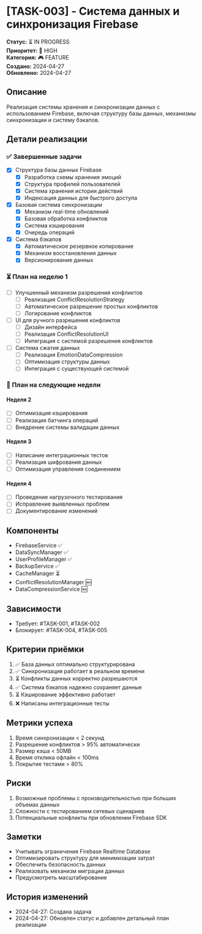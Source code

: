 # [TASK-003] - Система данных и синхронизация Firebase

**Статус:** ⏳ IN PROGRESS  
**Приоритет:** 🔴 HIGH  
**Категория:** 🎮 FEATURE  
**Создано:** 2024-04-27  
**Обновлено:** 2024-04-27  

## Описание
Реализация системы хранения и синхронизации данных с использованием Firebase, включая структуру базы данных, механизмы синхронизации и систему бэкапов.

## Детали реализации

### ✅ Завершенные задачи
- [x] Структура базы данных Firebase
  - [x] Разработка схемы хранения эмоций
  - [x] Структура профилей пользователей
  - [x] Система хранения истории действий
  - [x] Индексация данных для быстрого доступа
- [x] Базовая система синхронизации
  - [x] Механизм real-time обновлений
  - [x] Базовая обработка конфликтов
  - [x] Система кэширования
  - [x] Очередь операций
- [x] Система бэкапов
  - [x] Автоматическое резервное копирование
  - [x] Механизм восстановления данных
  - [x] Версионирование данных

### ⏳ План на неделю 1
- [ ] Улучшенный механизм разрешения конфликтов
  - [ ] Реализация ConflictResolutionStrategy
  - [ ] Автоматическое разрешение простых конфликтов
  - [ ] Логирование конфликтов
- [ ] UI для ручного разрешения конфликтов
  - [ ] Дизайн интерфейса
  - [ ] Реализация ConflictResolutionUI
  - [ ] Интеграция с системой разрешения конфликтов
- [ ] Система сжатия данных
  - [ ] Реализация EmotionDataCompression
  - [ ] Оптимизация структуры данных
  - [ ] Интеграция с существующей системой

### 📅 План на следующие недели
#### Неделя 2
- [ ] Оптимизация кэширования
- [ ] Реализация батчинга операций
- [ ] Внедрение системы валидации данных

#### Неделя 3
- [ ] Написание интеграционных тестов
- [ ] Реализация шифрования данных
- [ ] Оптимизация управления соединением

#### Неделя 4
- [ ] Проведение нагрузочного тестирования
- [ ] Исправление выявленных проблем
- [ ] Документирование изменений

## Компоненты
- FirebaseService ✅
- DataSyncManager ✅
- UserProfileManager ✅
- BackupService ✅
- CacheManager ⏳
- ConflictResolutionManager 🆕
- DataCompressionService 🆕

## Зависимости
- Требует: #TASK-001, #TASK-002
- Блокирует: #TASK-004, #TASK-005

## Критерии приёмки
1. ✅ База данных оптимально структурирована
2. ✅ Синхронизация работает в реальном времени
3. ⏳ Конфликты данных корректно разрешаются
4. ✅ Система бэкапов надежно сохраняет данные
5. ⏳ Кэширование эффективно работает
6. ❌ Написаны интеграционные тесты

## Метрики успеха
1. Время синхронизации < 2 секунд
2. Разрешение конфликтов > 95% автоматически
3. Размер кэша < 50MB
4. Время отклика офлайн < 100ms
5. Покрытие тестами > 80%

## Риски
1. Возможные проблемы с производительностью при больших объемах данных
2. Сложности с тестированием сетевых сценариев
3. Потенциальные конфликты при обновлении Firebase SDK

## Заметки
- Учитывать ограничения Firebase Realtime Database
- Оптимизировать структуру для минимизации затрат
- Обеспечить безопасность данных
- Реализовать механизм миграции данных
- Предусмотреть масштабирование

## История изменений
- 2024-04-27: Создана задача
- 2024-04-27: Обновлен статус и добавлен детальный план реализации 